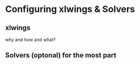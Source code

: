 # Configuring xlwings & Solvers

## xlwings 

why and how and what?

## Solvers (optonal) for the most part 

